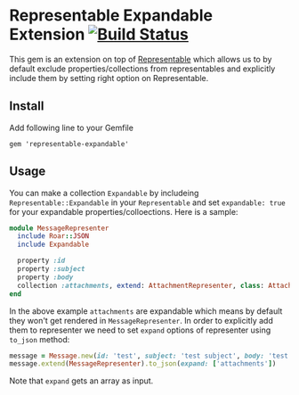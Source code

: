 # Representable Expandable Extension [![Build Status](https://travis-ci.org/ashkan18/representable-expandable.svg?branch=master)](https://travis-ci.org/ashkan18/representable-expandable)

This gem is an extension on top of [Representable](https://github.com/apotonick/representable) which allows us to by default exclude properties/collections from representables and explicitly include them by setting right option on Representable. 

## Install
Add following line to your Gemfile

```
gem 'representable-expandable'
```

## Usage
You can make a collection `Expandable` by includeing `Representable::Expandable` in your `Representable` and set `expandable: true` for your expandable properties/colloections. Here is a sample:

```ruby
module MessageRepresenter
  include Roar::JSON
  include Expandable

  property :id
  property :subject
  property :body
  collection :attachments, extend: AttachmentRepresenter, class: Attachment, expandable: true
end
```

In the above example `attachments` are expandable which means by default they won't get rendered in `MessageRepresenter`. In order to explicitly add them to representer we need to set `expand` options of representer using `to_json` method:

```ruby
message = Message.new(id: 'test', subject: 'test subject', body: 'test body', attachments: ['1', '2'])
message.extend(MessageRepresenter).to_json(expand: ['attachments'])
```
Note that `expand` gets an array as input.
